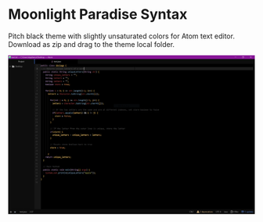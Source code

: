 # Moonlight Paradise Syntax
Pitch black theme with slightly unsaturated colors for Atom text editor. Download as zip and drag to the theme local folder.

![Moonlight Paradise Syntax Image](https://raw.githubusercontent.com/appberry/moonlight-paradise-syntax/master/dark-atom-screenshot.png)
